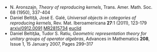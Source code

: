 * N. Aronszajn, _Theory of reproducing kernels_, Trans. Amer. Math. Soc. 68 (1950), 337-404
* Daniel Belti&#355;&#259;, Jos&#233; E. Gal&#233;, _Universal objects in categories of reproducing kernels_, Rev. Mat. Iberoamericana __27__:1 (2011), 123-179 [arxiv/0912.0091](http://arxiv.org/abs/0912.0091) [MR2815734](http://www.ams.org/mathscinet-getitem?mr=2815734) [euclid](http://projecteuclid.org/euclid.rmi/1296828831) 
* Daniel Belti&#355;&#259;a, Tudor S. Ratiu, _Geometric representation theory for unitary groups of operator algebras_, Advances in Mathematics __208__, Issue 1, 15 January 2007, Pages 299&#8211;317 []()

    